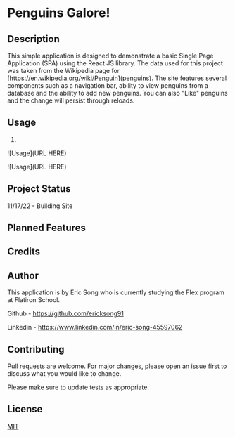 # Penguins Galore!

## Description

This simple application is designed to demonstrate a basic Single Page Application (SPA) using the React JS library. The data used for this project was taken from the Wikipedia page for [https://en.wikipedia.org/wiki/Penguin](penguins). The site features several components such as a navigation bar, ability to view penguins from a database and the ability to add new penguins. You can also "Like" penguins and the change will persist through reloads.

## Usage

1. 

![Usage](URL HERE)

![Usage](URL HERE)


## Project Status

11/17/22 - Building Site

## Planned Features


## Credits  


## Author

This application is by Eric Song who is currently studying the Flex program at Flatiron School.

Github - https://github.com/ericksong91

Linkedin - https://www.linkedin.com/in/eric-song-45597062


## Contributing 
Pull requests are welcome. For major changes, please open an issue first to discuss what you would like to change.

Please make sure to update tests as appropriate.

## License
[MIT](https://choosealicense.com/licenses/mit/)
